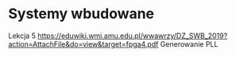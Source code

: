 # Systemy wbudowane

Lekcja 5
https://eduwiki.wmi.amu.edu.pl/wwawrzy/DZ_SWB_2019?action=AttachFile&do=view&target=fpga4.pdf
Generowanie PLL
